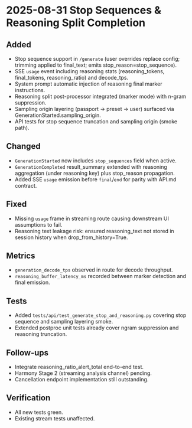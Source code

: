 # 2025-08-31 Stop Sequences & Reasoning Split Completion

## Added

- Stop sequence support in `/generate` (user overrides replace config; trimming applied to final_text; emits stop_reason=stop_sequence).
- SSE `usage` event including reasoning stats (reasoning_tokens, final_tokens, reasoning_ratio) and decode_tps.
- System prompt automatic injection of reasoning final marker instructions.
- Reasoning split post-processor integrated (marker mode) with n-gram suppression.
- Sampling origin layering (passport -> preset -> user) surfaced via GenerationStarted.sampling_origin.
- API tests for stop sequence truncation and sampling origin (smoke path).

## Changed

- `GenerationStarted` now includes `stop_sequences` field when active.
- `GenerationCompleted` result_summary extended with reasoning aggregation (under reasoning key) plus stop_reason propagation.
- Added SSE `usage` emission before `final`/`end` for parity with API.md contract.

## Fixed

- Missing `usage` frame in streaming route causing downstream UI assumptions to fail.
- Reasoning text leakage risk: ensured reasoning_text not stored in session history when drop_from_history=True.

## Metrics

- `generation_decode_tps` observed in route for decode throughput.
- `reasoning_buffer_latency_ms` recorded between marker detection and final emission.

## Tests

- Added `tests/api/test_generate_stop_and_reasoning.py` covering stop sequence and sampling layering smoke.
- Extended postproc unit tests already cover ngram suppression and reasoning truncation.

## Follow-ups

- Integrate reasoning_ratio_alert_total end-to-end test.
- Harmony Stage 2 (streaming analysis channel) pending.
- Cancellation endpoint implementation still outstanding.

## Verification

- All new tests green.
- Existing stream tests unaffected.
